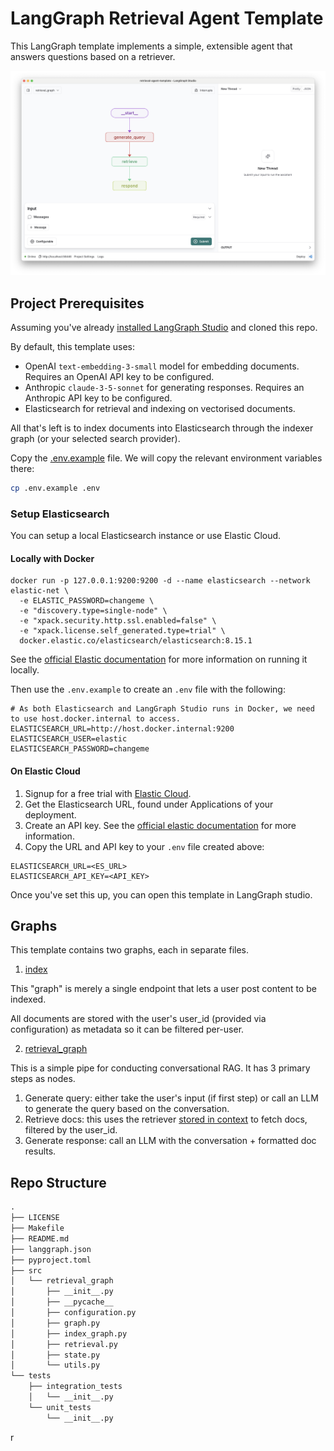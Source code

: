 # LangGraph Retrieval Agent Template

This LangGraph template implements a simple, extensible agent that answers questions based on a retriever.

![Graph view in LangGraph studio UI](./static/studio_ui.png)

## Project Prerequisites

Assuming you've already [installed LangGraph Studio](https://github.com/langchain-ai/langgraph-studio/releases) and cloned this repo.

By default, this template uses:
- OpenAI `text-embedding-3-small` model for embedding documents. Requires an OpenAI API key to be configured.
- Anthropic `claude-3-5-sonnet` for generating responses. Requires an Anthropic API key to be configured.
- Elasticsearch for retrieval and indexing on vectorised documents. 

All that's left is to index documents into Elasticsearch through the indexer graph (or your selected search provider).

Copy the [.env.example](.env.example) file. We will copy the relevant environment variables there:

```bash
cp .env.example .env
```

### Setup Elasticsearch

You can setup a local Elasticsearch instance or use Elastic Cloud.

#### Locally with Docker

```
docker run -p 127.0.0.1:9200:9200 -d --name elasticsearch --network elastic-net \
  -e ELASTIC_PASSWORD=changeme \
  -e "discovery.type=single-node" \
  -e "xpack.security.http.ssl.enabled=false" \
  -e "xpack.license.self_generated.type=trial" \
  docker.elastic.co/elasticsearch/elasticsearch:8.15.1
```

See the [official Elastic documentation](https://www.elastic.co/guide/en/elasticsearch/reference/current/run-elasticsearch-locally.html) for more information on running it locally.

Then use the `.env.example` to create an `.env` file with the following:

```
# As both Elasticsearch and LangGraph Studio runs in Docker, we need to use host.docker.internal to access.
ELASTICSEARCH_URL=http://host.docker.internal:9200
ELASTICSEARCH_USER=elastic
ELASTICSEARCH_PASSWORD=changeme
```

#### On Elastic Cloud

1. Signup for a free trial with [Elastic Cloud](https://cloud.elastic.co/registration?onboarding_token=search&cta=cloud-registration&tech=trial&plcmt=article%20content&pg=langchain).
2. Get the Elasticsearch URL, found under Applications of your deployment.
3. Create an API key. See the [official elastic documentation](https://www.elastic.co/search-labs/tutorials/install-elasticsearch/elastic-cloud#creating-an-api-key) for more information.
4. Copy the URL and API key to your `.env` file created above:

```
ELASTICSEARCH_URL=<ES_URL>
ELASTICSEARCH_API_KEY=<API_KEY>
```

Once you've set this up, you can open this template in LangGraph studio.

## Graphs

This template contains two graphs, each in separate files.

1. [index](./retrieval_graph/index_graph.py)

This "graph" is merely a single endpoint that lets a user post content to be indexed.

All documents are stored with the user's user_id (provided via configuration) as metadata so it can be filtered per-user.

2. [retrieval_graph](./retrieval_graph/graph.py)

This is a simple pipe for conducting conversational RAG. It has 3 primary steps as nodes.

1. Generate query: either take the user's input (if first step) or call an LLM to generate the query based on the conversation.
2. Retrieve docs: this uses the retriever [stored in context](https://langchain-ai.github.io/langgraph/how-tos/state-context-key/) to fetch docs, filtered by the user_id.
3. Generate response: call an LLM with the conversation + formatted doc results.

## Repo Structure

```txt
.
├── LICENSE
├── Makefile
├── README.md
├── langgraph.json
├── pyproject.toml
├── src
│   └── retrieval_graph
│       ├── __init__.py
│       ├── __pycache__
│       ├── configuration.py
│       ├── graph.py
│       ├── index_graph.py
│       ├── retrieval.py
│       ├── state.py
│       └── utils.py
└── tests
    ├── integration_tests
    │   └── __init__.py
    └── unit_tests
        └── __init__.py
```

r

<!--
Configuration auto-generated by `langgraph template lock`. DO NOT EDIT MANUALLY.
{
  "config_schemas": {
    "indexer": {
      "type": "object",
      "properties": {
        "user_id": {
          "type": "string"
        },
        "embedding_model": {
          "type": "string",
          "default": "openai/text-embedding-3-small",
          "environment": [
            {
              "value": "cohere/embed-english-light-v2.0",
              "variables": "COHERE_API_KEY"
            },
            {
              "value": "cohere/embed-english-light-v3.0",
              "variables": "COHERE_API_KEY"
            },
            {
              "value": "cohere/embed-english-v2.0",
              "variables": "COHERE_API_KEY"
            },
            {
              "value": "cohere/embed-english-v3.0",
              "variables": "COHERE_API_KEY"
            },
            {
              "value": "cohere/embed-multilingual-light-v3.0",
              "variables": "COHERE_API_KEY"
            },
            {
              "value": "cohere/embed-multilingual-v2.0",
              "variables": "COHERE_API_KEY"
            },
            {
              "value": "cohere/embed-multilingual-v3.0",
              "variables": "COHERE_API_KEY"
            },
            {
              "value": "openai/text-embedding-3-large",
              "variables": "OPENAI_API_KEY"
            },
            {
              "value": "openai/text-embedding-3-small",
              "variables": "OPENAI_API_KEY"
            },
            {
              "value": "openai/text-embedding-ada-002",
              "variables": "OPENAI_API_KEY"
            }
          ]
        },
        "retriever_provider": {
          "enum": [
            "elastic",
            "mongodb",
            "pinecone"
          ],
          "default": "elastic",
          "environment": [
            {
              "value": "elastic",
              "variables": [
                "ELASTICSEARCH_URL",
                "ELASTICSEARCH_API_KEY"
              ]
            },
            {
              "value": "mongodb",
              "variables": [
                "MONGODB_URI"
              ]
            },
            {
              "value": "pinecone",
              "variables": [
                "PINECONE_API_KEY",
                "PINECONE_INDEX_NAME"
              ]
            }
          ]
        },
        "search_kwargs": {
          "type": "object"
        }
      }
    },
    "retrieval_graph": {
      "type": "object",
      "properties": {
        "user_id": {
          "type": "string"
        },
        "thread_id": {
          "type": "string"
        },
        "embedding_model": {
          "type": "string",
          "default": "openai/text-embedding-3-small",
          "environment": [
            {
              "value": "cohere/embed-english-light-v2.0",
              "variables": "COHERE_API_KEY"
            },
            {
              "value": "cohere/embed-english-light-v3.0",
              "variables": "COHERE_API_KEY"
            },
            {
              "value": "cohere/embed-english-v2.0",
              "variables": "COHERE_API_KEY"
            },
            {
              "value": "cohere/embed-english-v3.0",
              "variables": "COHERE_API_KEY"
            },
            {
              "value": "cohere/embed-multilingual-light-v3.0",
              "variables": "COHERE_API_KEY"
            },
            {
              "value": "cohere/embed-multilingual-v2.0",
              "variables": "COHERE_API_KEY"
            },
            {
              "value": "cohere/embed-multilingual-v3.0",
              "variables": "COHERE_API_KEY"
            },
            {
              "value": "openai/text-embedding-3-large",
              "variables": "OPENAI_API_KEY"
            },
            {
              "value": "openai/text-embedding-3-small",
              "variables": "OPENAI_API_KEY"
            },
            {
              "value": "openai/text-embedding-ada-002",
              "variables": "OPENAI_API_KEY"
            }
          ]
        },
        "retriever_provider": {
          "enum": [
            "elastic",
            "mongodb",
            "pinecone"
          ],
          "default": "elastic",
          "environment": [
            {
              "value": "elastic",
              "variables": [
                "ELASTICSEARCH_URL",
                "ELASTICSEARCH_API_KEY"
              ]
            },
            {
              "value": "mongodb",
              "variables": [
                "MONGODB_URI"
              ]
            },
            {
              "value": "pinecone",
              "variables": [
                "PINECONE_API_KEY",
                "PINECONE_INDEX_NAME"
              ]
            }
          ]
        },
        "search_kwargs": {
          "type": "object"
        },
        "response_system_prompt": {
          "type": "string",
          "default": "You are a helpful AI assistant. Answer the user's questions based on the retrieved documents.\n\n{retrieved_docs}\"\n\nSystem time: {system_time}"
        },
        "response_model": {
          "type": "string",
          "default": "anthropic/claude-3-5-sonnet-20240620",
          "environment": [
            {
              "value": "anthropic/claude-1.2",
              "variables": "ANTHROPIC_API_KEY"
            },
            {
              "value": "anthropic/claude-2.0",
              "variables": "ANTHROPIC_API_KEY"
            },
            {
              "value": "anthropic/claude-2.1",
              "variables": "ANTHROPIC_API_KEY"
            },
            {
              "value": "anthropic/claude-3-5-sonnet-20240620",
              "variables": "ANTHROPIC_API_KEY"
            },
            {
              "value": "anthropic/claude-3-haiku-20240307",
              "variables": "ANTHROPIC_API_KEY"
            },
            {
              "value": "anthropic/claude-3-opus-20240229",
              "variables": "ANTHROPIC_API_KEY"
            },
            {
              "value": "anthropic/claude-3-sonnet-20240229",
              "variables": "ANTHROPIC_API_KEY"
            },
            {
              "value": "anthropic/claude-instant-1.2",
              "variables": "ANTHROPIC_API_KEY"
            },
            {
              "value": "fireworks/gemma2-9b-it",
              "variables": "FIREWORKS_API_KEY"
            },
            {
              "value": "fireworks/llama-v3-70b-instruct",
              "variables": "FIREWORKS_API_KEY"
            },
            {
              "value": "fireworks/llama-v3-70b-instruct-hf",
              "variables": "FIREWORKS_API_KEY"
            },
            {
              "value": "fireworks/llama-v3-8b-instruct",
              "variables": "FIREWORKS_API_KEY"
            },
            {
              "value": "fireworks/llama-v3-8b-instruct-hf",
              "variables": "FIREWORKS_API_KEY"
            },
            {
              "value": "fireworks/llama-v3p1-405b-instruct",
              "variables": "FIREWORKS_API_KEY"
            },
            {
              "value": "fireworks/llama-v3p1-405b-instruct-long",
              "variables": "FIREWORKS_API_KEY"
            },
            {
              "value": "fireworks/llama-v3p1-70b-instruct",
              "variables": "FIREWORKS_API_KEY"
            },
            {
              "value": "fireworks/llama-v3p1-8b-instruct",
              "variables": "FIREWORKS_API_KEY"
            },
            {
              "value": "fireworks/mixtral-8x22b-instruct",
              "variables": "FIREWORKS_API_KEY"
            },
            {
              "value": "fireworks/mixtral-8x7b-instruct",
              "variables": "FIREWORKS_API_KEY"
            },
            {
              "value": "fireworks/mixtral-8x7b-instruct-hf",
              "variables": "FIREWORKS_API_KEY"
            },
            {
              "value": "fireworks/mythomax-l2-13b",
              "variables": "FIREWORKS_API_KEY"
            },
            {
              "value": "fireworks/phi-3-vision-128k-instruct",
              "variables": "FIREWORKS_API_KEY"
            },
            {
              "value": "fireworks/phi-3p5-vision-instruct",
              "variables": "FIREWORKS_API_KEY"
            },
            {
              "value": "fireworks/starcoder-16b",
              "variables": "FIREWORKS_API_KEY"
            },
            {
              "value": "fireworks/yi-large",
              "variables": "FIREWORKS_API_KEY"
            },
            {
              "value": "openai/gpt-3.5-turbo",
              "variables": "OPENAI_API_KEY"
            },
            {
              "value": "openai/gpt-3.5-turbo-0125",
              "variables": "OPENAI_API_KEY"
            },
            {
              "value": "openai/gpt-3.5-turbo-0301",
              "variables": "OPENAI_API_KEY"
            },
            {
              "value": "openai/gpt-3.5-turbo-0613",
              "variables": "OPENAI_API_KEY"
            },
            {
              "value": "openai/gpt-3.5-turbo-1106",
              "variables": "OPENAI_API_KEY"
            },
            {
              "value": "openai/gpt-3.5-turbo-16k",
              "variables": "OPENAI_API_KEY"
            },
            {
              "value": "openai/gpt-3.5-turbo-16k-0613",
              "variables": "OPENAI_API_KEY"
            },
            {
              "value": "openai/gpt-4",
              "variables": "OPENAI_API_KEY"
            },
            {
              "value": "openai/gpt-4-0125-preview",
              "variables": "OPENAI_API_KEY"
            },
            {
              "value": "openai/gpt-4-0314",
              "variables": "OPENAI_API_KEY"
            },
            {
              "value": "openai/gpt-4-0613",
              "variables": "OPENAI_API_KEY"
            },
            {
              "value": "openai/gpt-4-1106-preview",
              "variables": "OPENAI_API_KEY"
            },
            {
              "value": "openai/gpt-4-32k",
              "variables": "OPENAI_API_KEY"
            },
            {
              "value": "openai/gpt-4-32k-0314",
              "variables": "OPENAI_API_KEY"
            },
            {
              "value": "openai/gpt-4-32k-0613",
              "variables": "OPENAI_API_KEY"
            },
            {
              "value": "openai/gpt-4-turbo",
              "variables": "OPENAI_API_KEY"
            },
            {
              "value": "openai/gpt-4-turbo-preview",
              "variables": "OPENAI_API_KEY"
            },
            {
              "value": "openai/gpt-4-vision-preview",
              "variables": "OPENAI_API_KEY"
            },
            {
              "value": "openai/gpt-4o",
              "variables": "OPENAI_API_KEY"
            },
            {
              "value": "openai/gpt-4o-mini",
              "variables": "OPENAI_API_KEY"
            }
          ]
        },
        "query_system_prompt": {
          "type": "string",
          "default": "Generate search queries to retrieve documents that may help answer the user's question. Previously, you made the following queries:\n    \n<previous_queries/>\n{queries}\n</previous_queries>\n\nSystem time: {system_time}"
        },
        "query_model": {
          "type": "string",
          "default": "openai/gpt-4o-mini",
          "environment": [
            {
              "value": "anthropic/claude-1.2",
              "variables": "ANTHROPIC_API_KEY"
            },
            {
              "value": "anthropic/claude-2.0",
              "variables": "ANTHROPIC_API_KEY"
            },
            {
              "value": "anthropic/claude-2.1",
              "variables": "ANTHROPIC_API_KEY"
            },
            {
              "value": "anthropic/claude-3-5-sonnet-20240620",
              "variables": "ANTHROPIC_API_KEY"
            },
            {
              "value": "anthropic/claude-3-haiku-20240307",
              "variables": "ANTHROPIC_API_KEY"
            },
            {
              "value": "anthropic/claude-3-opus-20240229",
              "variables": "ANTHROPIC_API_KEY"
            },
            {
              "value": "anthropic/claude-3-sonnet-20240229",
              "variables": "ANTHROPIC_API_KEY"
            },
            {
              "value": "anthropic/claude-instant-1.2",
              "variables": "ANTHROPIC_API_KEY"
            },
            {
              "value": "fireworks/gemma2-9b-it",
              "variables": "FIREWORKS_API_KEY"
            },
            {
              "value": "fireworks/llama-v3-70b-instruct",
              "variables": "FIREWORKS_API_KEY"
            },
            {
              "value": "fireworks/llama-v3-70b-instruct-hf",
              "variables": "FIREWORKS_API_KEY"
            },
            {
              "value": "fireworks/llama-v3-8b-instruct",
              "variables": "FIREWORKS_API_KEY"
            },
            {
              "value": "fireworks/llama-v3-8b-instruct-hf",
              "variables": "FIREWORKS_API_KEY"
            },
            {
              "value": "fireworks/llama-v3p1-405b-instruct",
              "variables": "FIREWORKS_API_KEY"
            },
            {
              "value": "fireworks/llama-v3p1-405b-instruct-long",
              "variables": "FIREWORKS_API_KEY"
            },
            {
              "value": "fireworks/llama-v3p1-70b-instruct",
              "variables": "FIREWORKS_API_KEY"
            },
            {
              "value": "fireworks/llama-v3p1-8b-instruct",
              "variables": "FIREWORKS_API_KEY"
            },
            {
              "value": "fireworks/mixtral-8x22b-instruct",
              "variables": "FIREWORKS_API_KEY"
            },
            {
              "value": "fireworks/mixtral-8x7b-instruct",
              "variables": "FIREWORKS_API_KEY"
            },
            {
              "value": "fireworks/mixtral-8x7b-instruct-hf",
              "variables": "FIREWORKS_API_KEY"
            },
            {
              "value": "fireworks/mythomax-l2-13b",
              "variables": "FIREWORKS_API_KEY"
            },
            {
              "value": "fireworks/phi-3-vision-128k-instruct",
              "variables": "FIREWORKS_API_KEY"
            },
            {
              "value": "fireworks/phi-3p5-vision-instruct",
              "variables": "FIREWORKS_API_KEY"
            },
            {
              "value": "fireworks/starcoder-16b",
              "variables": "FIREWORKS_API_KEY"
            },
            {
              "value": "fireworks/yi-large",
              "variables": "FIREWORKS_API_KEY"
            },
            {
              "value": "openai/gpt-3.5-turbo",
              "variables": "OPENAI_API_KEY"
            },
            {
              "value": "openai/gpt-3.5-turbo-0125",
              "variables": "OPENAI_API_KEY"
            },
            {
              "value": "openai/gpt-3.5-turbo-0301",
              "variables": "OPENAI_API_KEY"
            },
            {
              "value": "openai/gpt-3.5-turbo-0613",
              "variables": "OPENAI_API_KEY"
            },
            {
              "value": "openai/gpt-3.5-turbo-1106",
              "variables": "OPENAI_API_KEY"
            },
            {
              "value": "openai/gpt-3.5-turbo-16k",
              "variables": "OPENAI_API_KEY"
            },
            {
              "value": "openai/gpt-3.5-turbo-16k-0613",
              "variables": "OPENAI_API_KEY"
            },
            {
              "value": "openai/gpt-4",
              "variables": "OPENAI_API_KEY"
            },
            {
              "value": "openai/gpt-4-0125-preview",
              "variables": "OPENAI_API_KEY"
            },
            {
              "value": "openai/gpt-4-0314",
              "variables": "OPENAI_API_KEY"
            },
            {
              "value": "openai/gpt-4-0613",
              "variables": "OPENAI_API_KEY"
            },
            {
              "value": "openai/gpt-4-1106-preview",
              "variables": "OPENAI_API_KEY"
            },
            {
              "value": "openai/gpt-4-32k",
              "variables": "OPENAI_API_KEY"
            },
            {
              "value": "openai/gpt-4-32k-0314",
              "variables": "OPENAI_API_KEY"
            },
            {
              "value": "openai/gpt-4-32k-0613",
              "variables": "OPENAI_API_KEY"
            },
            {
              "value": "openai/gpt-4-turbo",
              "variables": "OPENAI_API_KEY"
            },
            {
              "value": "openai/gpt-4-turbo-preview",
              "variables": "OPENAI_API_KEY"
            },
            {
              "value": "openai/gpt-4-vision-preview",
              "variables": "OPENAI_API_KEY"
            },
            {
              "value": "openai/gpt-4o",
              "variables": "OPENAI_API_KEY"
            },
            {
              "value": "openai/gpt-4o-mini",
              "variables": "OPENAI_API_KEY"
            }
          ]
        }
      }
    }
  }
}
-->